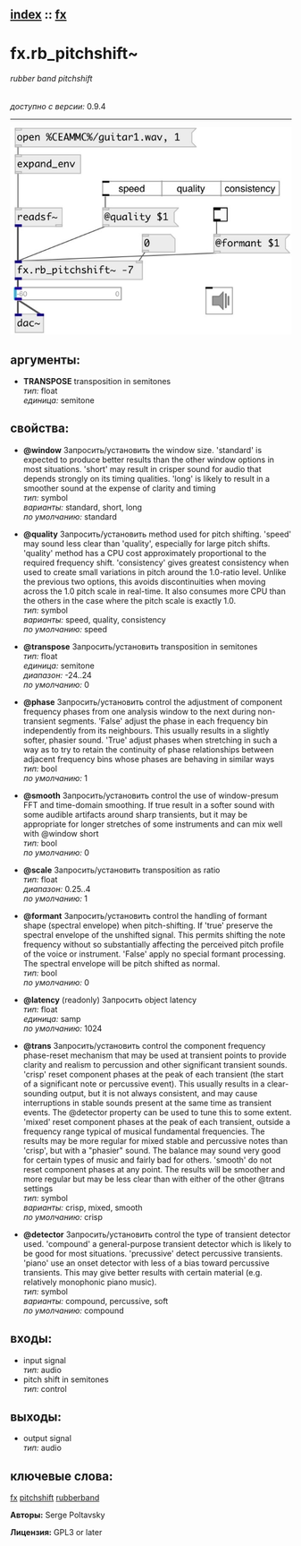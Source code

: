 [index](index.html) :: [fx](category_fx.html)
---

# fx.rb_pitchshift~

###### rubber band pitchshift

*доступно с версии:* 0.9.4

---




[![example](../examples/img/fx.rb_pitchshift~.jpg)](../examples/pd/fx.rb_pitchshift~.pd)



## аргументы:

* **TRANSPOSE**
transposition in semitones<br>
_тип:_ float<br>
_единица:_ semitone<br>





## свойства:

* **@window** 
Запросить/установить the window size. &#39;standard&#39; is expected to produce better results than the
other window options in most situations. &#39;short&#39; may result in crisper sound
for audio that depends strongly on its timing qualities. &#39;long&#39; is likely to
result in a smoother sound at the expense of clarity and timing<br>
_тип:_ symbol<br>
_варианты:_ standard, short, long<br>
_по умолчанию:_ standard<br>

* **@quality** 
Запросить/установить method used for pitch shifting. &#39;speed&#39; may sound less clear than &#39;quality&#39;,
especially for large pitch shifts. &#39;quality&#39; method has a CPU cost
approximately proportional to the required frequency shift. &#39;consistency&#39; gives
greatest consistency when used to create small variations in pitch around the
1.0-ratio level. Unlike the previous two options, this avoids discontinuities
when moving across the 1.0 pitch scale in real-time. It also consumes more CPU
than the others in the case where the pitch scale is exactly 1.0.<br>
_тип:_ symbol<br>
_варианты:_ speed, quality, consistency<br>
_по умолчанию:_ speed<br>

* **@transpose** 
Запросить/установить transposition in semitones<br>
_тип:_ float<br>
_единица:_ semitone<br>
_диапазон:_ -24..24<br>
_по умолчанию:_ 0<br>

* **@phase** 
Запросить/установить control the adjustment of component frequency phases from one analysis window
to the next during non-transient segments. &#39;False&#39; adjust the phase in each
frequency bin independently from its neighbours. This usually results in a
slightly softer, phasier sound. &#39;True&#39; adjust phases when stretching in such a
way as to try to retain the continuity of phase relationships between adjacent
frequency bins whose phases are behaving in similar ways<br>
_тип:_ bool<br>
_по умолчанию:_ 1<br>

* **@smooth** 
Запросить/установить control the use of window-presum FFT and time-domain smoothing. If true result
in a softer sound with some audible artifacts around sharp transients, but it
may be appropriate for longer stretches of some instruments and can mix well
with @window short<br>
_тип:_ bool<br>
_по умолчанию:_ 0<br>

* **@scale** 
Запросить/установить transposition as ratio<br>
_тип:_ float<br>
_диапазон:_ 0.25..4<br>
_по умолчанию:_ 1<br>

* **@formant** 
Запросить/установить control the handling of formant shape (spectral envelope) when pitch-shifting.
If &#39;true&#39; preserve the spectral envelope of the unshifted signal. This permits
shifting the note frequency without so substantially affecting the perceived
pitch profile of the voice or instrument. &#39;False&#39; apply no special formant
processing. The spectral envelope will be pitch shifted as normal.<br>
_тип:_ bool<br>
_по умолчанию:_ 0<br>

* **@latency** (readonly)
Запросить object latency<br>
_тип:_ float<br>
_единица:_ samp<br>
_по умолчанию:_ 1024<br>

* **@trans** 
Запросить/установить control the component frequency phase-reset mechanism that may be used at
transient points to provide clarity and realism to percussion and other
significant transient sounds. &#39;crisp&#39; reset component phases at the peak of
each transient (the start of a significant note or percussive event). This
usually results in a clear-sounding output, but it is not always consistent,
and may cause interruptions in stable sounds present at the same time as
transient events. The @detector property can be used to tune this to some
extent. &#39;mixed&#39; reset component phases at the peak of each transient, outside a
frequency range typical of musical fundamental frequencies. The results may be
more regular for mixed stable and percussive notes than &#39;crisp&#39;, but with a
&#34;phasier&#34; sound. The balance may sound very good for certain types of music and
fairly bad for others. &#39;smooth&#39; do not reset component phases at any point. The
results will be smoother and more regular but may be less clear than with
either of the other @trans settings<br>
_тип:_ symbol<br>
_варианты:_ crisp, mixed, smooth<br>
_по умолчанию:_ crisp<br>

* **@detector** 
Запросить/установить control the type of transient detector used. &#39;compound&#39; a general-purpose
transient detector which is likely to be good for most situations. &#39;precussive&#39;
detect percussive transients. &#39;piano&#39; use an onset detector with less of a bias
toward percussive transients. This may give better results with certain
material (e.g. relatively monophonic piano music).<br>
_тип:_ symbol<br>
_варианты:_ compound, percussive, soft<br>
_по умолчанию:_ compound<br>



## входы:

* input signal<br>
_тип:_ audio
* pitch shift in semitones<br>
_тип:_ control



## выходы:

* output signal<br>
_тип:_ audio



## ключевые слова:

[fx](keywords/fx.html)
[pitchshift](keywords/pitchshift.html)
[rubberband](keywords/rubberband.html)






**Авторы:** Serge Poltavsky




**Лицензия:** GPL3 or later






